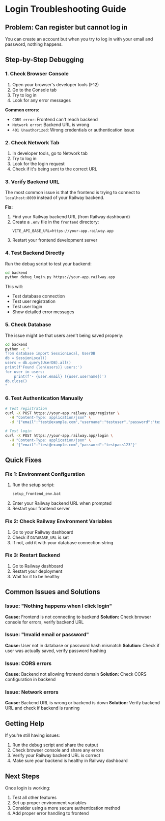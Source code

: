 # Login Troubleshooting Guide

## Problem: Can register but cannot log in

You can create an account but when you try to log in with your email and password, nothing happens.

## Step-by-Step Debugging

### 1. Check Browser Console
1. Open your browser's developer tools (F12)
2. Go to the Console tab
3. Try to log in
4. Look for any error messages

**Common errors:**
- `CORS error`: Frontend can't reach backend
- `Network error`: Backend URL is wrong
- `401 Unauthorized`: Wrong credentials or authentication issue

### 2. Check Network Tab
1. In developer tools, go to Network tab
2. Try to log in
3. Look for the login request
4. Check if it's being sent to the correct URL

### 3. Verify Backend URL
The most common issue is that the frontend is trying to connect to `localhost:8000` instead of your Railway backend.

**Fix:**
1. Find your Railway backend URL (from Railway dashboard)
2. Create a `.env` file in the `frontend` directory:
   ```
   VITE_API_BASE_URL=https://your-app.railway.app
   ```
3. Restart your frontend development server

### 4. Test Backend Directly
Run the debug script to test your backend:

```bash
cd backend
python debug_login.py https://your-app.railway.app
```

This will:
- Test database connection
- Test user registration
- Test user login
- Show detailed error messages

### 5. Check Database
The issue might be that users aren't being saved properly:

```bash
cd backend
python -c "
from database import SessionLocal, UserDB
db = SessionLocal()
users = db.query(UserDB).all()
print(f'Found {len(users)} users:')
for user in users:
    print(f'- {user.email} ({user.username})')
db.close()
"
```

### 6. Test Authentication Manually
```bash
# Test registration
curl -X POST https://your-app.railway.app/register \
  -H "Content-Type: application/json" \
  -d '{"email":"test@example.com","username":"testuser","password":"testpass123"}'

# Test login
curl -X POST https://your-app.railway.app/login \
  -H "Content-Type: application/json" \
  -d '{"email":"test@example.com","password":"testpass123"}'
```

## Quick Fixes

### Fix 1: Environment Configuration
1. Run the setup script:
   ```bash
   setup_frontend_env.bat
   ```
2. Enter your Railway backend URL when prompted
3. Restart your frontend server

### Fix 2: Check Railway Environment Variables
1. Go to your Railway dashboard
2. Check if `DATABASE_URL` is set
3. If not, add it with your database connection string

### Fix 3: Restart Backend
1. Go to Railway dashboard
2. Restart your deployment
3. Wait for it to be healthy

## Common Issues and Solutions

### Issue: "Nothing happens when I click login"
**Cause:** Frontend is not connecting to backend
**Solution:** Check browser console for errors, verify backend URL

### Issue: "Invalid email or password"
**Cause:** User not in database or password hash mismatch
**Solution:** Check if user was actually saved, verify password hashing

### Issue: CORS errors
**Cause:** Backend not allowing frontend domain
**Solution:** Check CORS configuration in backend

### Issue: Network errors
**Cause:** Backend URL is wrong or backend is down
**Solution:** Verify backend URL and check if backend is running

## Getting Help

If you're still having issues:

1. Run the debug script and share the output
2. Check browser console and share any errors
3. Verify your Railway backend URL is correct
4. Make sure your backend is healthy in Railway dashboard

## Next Steps

Once login is working:
1. Test all other features
2. Set up proper environment variables
3. Consider using a more secure authentication method
4. Add proper error handling to frontend 